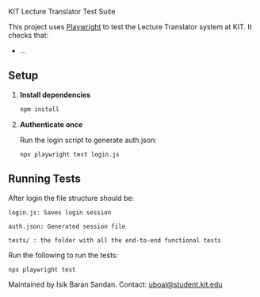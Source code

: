 KIT Lecture Translator Test Suite

This project uses [Playwright](https://playwright.dev/) to test the Lecture Translator system at KIT. It checks that:

- ...

## Setup

1. **Install dependencies** 
   ```bash
   npm install

2. **Authenticate once**
   
    Run the login script to generate auth.json:

       npx playwright test login.js

## Running Tests

After login the file structure should be:

    login.js: Saves login session

    auth.json: Generated session file

    tests/ : the folder with all the end-to-end functional tests

Run the following to run the tests:

    npx playwright test



Maintained by Isik Baran Sandan. Contact: uboal@student.kit.edu
